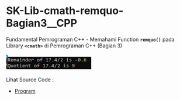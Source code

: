 # SK-Lib-cmath-remquo-Bagian3__CPP
Fundamental Pemrograman C++ - Memahami Function <code><b>remquo()</b></code> pada Library <code><b>&lt;cmath></b></code> di Pemrograman C++ (Bagian 3)<br><br>
<img src="https://github.com/RizkyKhapidsyah/SK-Lib-cmath-remquo-Bagian3__CPP/blob/master/SK-Lib-cmath-remquo-Bagian3__CPP/result/001.PNG"><br><br>
Lihat Source Code : <br>
- <a href="https://github.com/RizkyKhapidsyah/SK-Lib-cmath-remquo-Bagian3__CPP/blob/master/SK-Lib-cmath-remquo-Bagian3__CPP/Source.cpp">Program</a>
